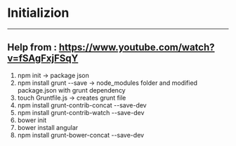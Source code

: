 # Initializion
-----------------------------
Help from : 
https://www.youtube.com/watch?v=fSAgFxjFSqY
-----------------------------

1. npm init -> package json
2. npm install grunt --save -> node_modules folder and modified package.json with grunt dependency
3. touch Gruntfile.js -> creates grunt file
4. npm install grunt-contrib-concat --save-dev 
5. npm install grunt-contrib-watch --save-dev
6. bower init
7. bower install angular
8. npm install grunt-bower-concat --save-dev
